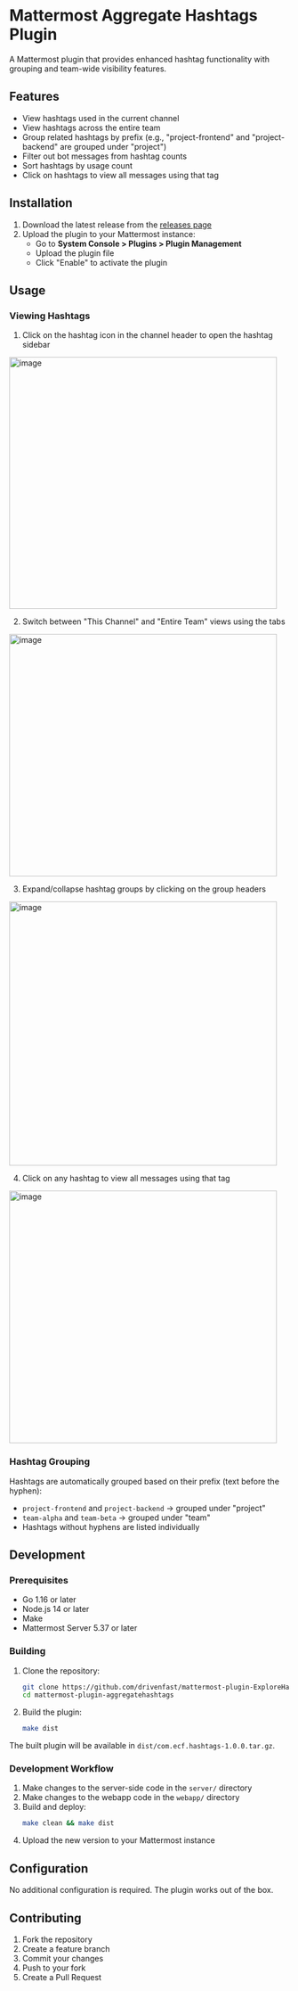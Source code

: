 # Mattermost Aggregate Hashtags Plugin

A Mattermost plugin that provides enhanced hashtag functionality with grouping and team-wide visibility features.

## Features

- View hashtags used in the current channel
- View hashtags across the entire team
- Group related hashtags by prefix (e.g., "project-frontend" and "project-backend" are grouped under "project")
- Filter out bot messages from hashtag counts
- Sort hashtags by usage count
- Click on hashtags to view all messages using that tag

## Installation

1. Download the latest release from the [releases page](https://github.com/drivenfast/mattermost-plugin-ExploreHashtags/releases)
2. Upload the plugin to your Mattermost instance:
   - Go to **System Console > Plugins > Plugin Management**
   - Upload the plugin file
   - Click "Enable" to activate the plugin

## Usage

### Viewing Hashtags

1. Click on the hashtag icon in the channel header to open the hashtag sidebar

<img width="481" height="452" alt="image" src="https://github.com/user-attachments/assets/267801ca-81c0-4473-99f7-fdde10a3a121" />


2. Switch between "This Channel" and "Entire Team" views using the tabs

<img width="481" height="435" alt="image" src="https://github.com/user-attachments/assets/1d9e378c-7782-4d7b-9330-af8617f869f3" />



3. Expand/collapse hashtag groups by clicking on the group headers

<img width="481" height="474" alt="image" src="https://github.com/user-attachments/assets/77496ae6-cace-4c1b-a415-1127359cb17e" />



4. Click on any hashtag to view all messages using that tag

<img width="481" height="453" alt="image" src="https://github.com/user-attachments/assets/ddad8119-627a-424c-a5c3-a6542bc4abcd" />





### Hashtag Grouping

Hashtags are automatically grouped based on their prefix (text before the hyphen):
- `project-frontend` and `project-backend` → grouped under "project"
- `team-alpha` and `team-beta` → grouped under "team"
- Hashtags without hyphens are listed individually

## Development

### Prerequisites

- Go 1.16 or later
- Node.js 14 or later
- Make
- Mattermost Server 5.37 or later

### Building

1. Clone the repository:
   ```bash
   git clone https://github.com/drivenfast/mattermost-plugin-ExploreHashtags.git
   cd mattermost-plugin-aggregatehashtags
   ```

2. Build the plugin:
   ```bash
   make dist
   ```

The built plugin will be available in `dist/com.ecf.hashtags-1.0.0.tar.gz`.

### Development Workflow

1. Make changes to the server-side code in the `server/` directory
2. Make changes to the webapp code in the `webapp/` directory
3. Build and deploy:
   ```bash
   make clean && make dist
   ```
4. Upload the new version to your Mattermost instance

## Configuration

No additional configuration is required. The plugin works out of the box.

## Contributing

1. Fork the repository
2. Create a feature branch
3. Commit your changes
4. Push to your fork
5. Create a Pull Request
